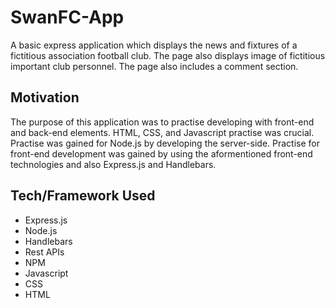 # SwanFC-App

A basic express application which displays the news and fixtures of a fictitious association football club. The page also 
displays image of fictitious important club personnel. The page also includes a comment section.

## **Motivation**

The purpose of this application was to practise developing with front-end and back-end elements. HTML, CSS, and
Javascript practise was crucial. Practise was gained for Node.js by developing the server-side. Practise for front-end development was gained 
by using the aformentioned front-end technologies and also Express.js and Handlebars.

## **Tech/Framework Used**

- Express.js
- Node.js
- Handlebars
- Rest APIs
- NPM
- Javascript
- CSS
- HTML
